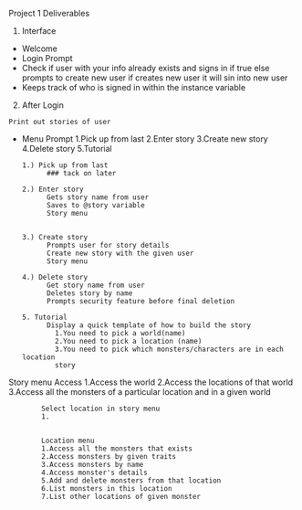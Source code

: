 Project 1 Deliverables 

1. Interface

 - Welcome 
 - Login Prompt
 - Check if user with your info already exists and signs in if true 
   else 
   prompts to create new user
   if creates new user it will sin into new user 
  - Keeps track of who is signed in within the instance variable 
  
  2. After Login
  
    Print out stories of user 
    
  - Menu Prompt 
    1.Pick up from last
    2.Enter story
    3.Create new story
    4.Delete story
    5.Tutorial
    
        1.) Pick up from last
              ### tack on later 
          
        2.) Enter story 
              Gets story name from user 
              Saves to @story variable 
              Story menu
            
        
        3.) Create story 
              Prompts user for story details 
              Create new story with the given user 
              Story menu 
            
        4.) Delete story 
              Get story name from user 
              Deletes story by name 
              Prompts security feature before final deletion 
                
        5. Tutorial 
              Display a quick template of how to build the story 
                1.You need to pick a world(name)
                2.You need to pick a location (name)
                3.You need to pick which monsters/characters are in each location 
                story
                

Story menu
            Access
            1.Access the world
            2.Access the locations of that world
            3.Access all the monsters of a particular location and in a given world 
            
            
            Select location in story menu 
            1.
            
            
            Location menu 
            1.Access all the monsters that exists 
            2.Access monsters by given traits 
            3.Access monsters by name
            4.Access monster's details
            5.Add and delete monsters from that location
            6.List monsters in this location
            7.List other locations of given monster